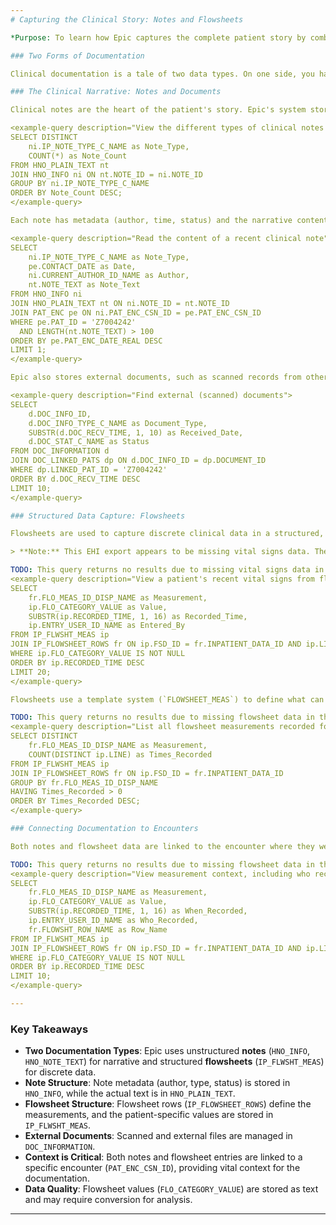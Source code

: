 ```yaml
---
# Capturing the Clinical Story: Notes and Flowsheets

*Purpose: To learn how Epic captures the complete patient story by combining unstructured clinical narratives (notes) with structured, discrete data (flowsheets).*

### Two Forms of Documentation

Clinical documentation is a tale of two data types. On one side, you have **unstructured notes**, which capture the nuanced story, context, and thinking of a clinician. On the other, you have **structured flowsheets**, which record discrete, consistent measurements like vital signs and assessments. Both are essential for a complete picture of patient care.

### The Clinical Narrative: Notes and Documents

Clinical notes are the heart of the patient's story. Epic's system stores a wide variety of note types from different authors.

<example-query description="View the different types of clinical notes available">
SELECT DISTINCT
    ni.IP_NOTE_TYPE_C_NAME as Note_Type,
    COUNT(*) as Note_Count
FROM HNO_PLAIN_TEXT nt
JOIN HNO_INFO ni ON nt.NOTE_ID = ni.NOTE_ID
GROUP BY ni.IP_NOTE_TYPE_C_NAME
ORDER BY Note_Count DESC;
</example-query>

Each note has metadata (author, time, status) and the narrative content itself, which are stored in separate tables.

<example-query description="Read the content of a recent clinical note">
SELECT 
    ni.IP_NOTE_TYPE_C_NAME as Note_Type,
    pe.CONTACT_DATE as Date,
    ni.CURRENT_AUTHOR_ID_NAME as Author,
    nt.NOTE_TEXT as Note_Text
FROM HNO_INFO ni
JOIN HNO_PLAIN_TEXT nt ON ni.NOTE_ID = nt.NOTE_ID
JOIN PAT_ENC pe ON ni.PAT_ENC_CSN_ID = pe.PAT_ENC_CSN_ID
WHERE pe.PAT_ID = 'Z7004242'
  AND LENGTH(nt.NOTE_TEXT) > 100
ORDER BY pe.PAT_ENC_DATE_REAL DESC
LIMIT 1;
</example-query>

Epic also stores external documents, such as scanned records from other facilities.

<example-query description="Find external (scanned) documents">
SELECT 
    d.DOC_INFO_ID,
    d.DOC_INFO_TYPE_C_NAME as Document_Type,
    SUBSTR(d.DOC_RECV_TIME, 1, 10) as Received_Date,
    d.DOC_STAT_C_NAME as Status
FROM DOC_INFORMATION d
JOIN DOC_LINKED_PATS dp ON d.DOC_INFO_ID = dp.DOCUMENT_ID
WHERE dp.LINKED_PAT_ID = 'Z7004242'
ORDER BY d.DOC_RECV_TIME DESC
LIMIT 10;
</example-query>

### Structured Data Capture: Flowsheets

Flowsheets are used to capture discrete clinical data in a structured, template-based format. This is where you'll find vital signs, pain scores, and other recurring assessments.

> **Note:** This EHI export appears to be missing vital signs data. The flowsheet structure is present, but the actual measurement values are not populated. This is a limitation of this particular data extract.

TODO: This query returns no results due to missing vital signs data in this EHI export
<example-query description="View a patient's recent vital signs from flowsheets">
SELECT 
    fr.FLO_MEAS_ID_DISP_NAME as Measurement,
    ip.FLO_CATEGORY_VALUE as Value,
    SUBSTR(ip.RECORDED_TIME, 1, 16) as Recorded_Time,
    ip.ENTRY_USER_ID_NAME as Entered_By
FROM IP_FLWSHT_MEAS ip
JOIN IP_FLOWSHEET_ROWS fr ON ip.FSD_ID = fr.INPATIENT_DATA_ID AND ip.LINE = fr.LINE
WHERE ip.FLO_CATEGORY_VALUE IS NOT NULL
ORDER BY ip.RECORDED_TIME DESC
LIMIT 20;
</example-query>

Flowsheets use a template system (`FLOWSHEET_MEAS`) to define what can be measured, while the actual values are stored in `IP_FLWSHT_MEAS`.

TODO: This query returns no results due to missing flowsheet data in this EHI export
<example-query description="List all flowsheet measurements recorded for a patient">
SELECT DISTINCT
    fr.FLO_MEAS_ID_DISP_NAME as Measurement,
    COUNT(DISTINCT ip.LINE) as Times_Recorded
FROM IP_FLWSHT_MEAS ip
JOIN IP_FLOWSHEET_ROWS fr ON ip.FSD_ID = fr.INPATIENT_DATA_ID
GROUP BY fr.FLO_MEAS_ID_DISP_NAME
HAVING Times_Recorded > 0
ORDER BY Times_Recorded DESC;
</example-query>

### Connecting Documentation to Encounters

Both notes and flowsheet data are linked to the encounter where they were recorded, providing essential context.

TODO: This query returns no results due to missing flowsheet data in this EHI export
<example-query description="View measurement context, including who recorded it and where">
SELECT 
    fr.FLO_MEAS_ID_DISP_NAME as Measurement,
    ip.FLO_CATEGORY_VALUE as Value,
    SUBSTR(ip.RECORDED_TIME, 1, 16) as When_Recorded,
    ip.ENTRY_USER_ID_NAME as Who_Recorded,
    fr.FLOWSHT_ROW_NAME as Row_Name
FROM IP_FLWSHT_MEAS ip
JOIN IP_FLOWSHEET_ROWS fr ON ip.FSD_ID = fr.INPATIENT_DATA_ID AND ip.LINE = fr.LINE
WHERE ip.FLO_CATEGORY_VALUE IS NOT NULL
ORDER BY ip.RECORDED_TIME DESC
LIMIT 10;
</example-query>

---
```


### Key Takeaways

- **Two Documentation Types**: Epic uses unstructured **notes** (`HNO_INFO`, `HNO_NOTE_TEXT`) for narrative and structured **flowsheets** (`IP_FLWSHT_MEAS`) for discrete data.
- **Note Structure**: Note metadata (author, type, status) is stored in `HNO_INFO`, while the actual text is in `HNO_PLAIN_TEXT`.
- **Flowsheet Structure**: Flowsheet rows (`IP_FLOWSHEET_ROWS`) define the measurements, and the patient-specific values are stored in `IP_FLWSHT_MEAS`.
- **External Documents**: Scanned and external files are managed in `DOC_INFORMATION`.
- **Context is Critical**: Both notes and flowsheet entries are linked to a specific encounter (`PAT_ENC_CSN_ID`), providing vital context for the documentation.
- **Data Quality**: Flowsheet values (`FLO_CATEGORY_VALUE`) are stored as text and may require conversion for analysis.

---

